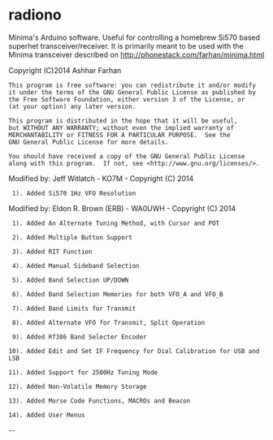 radiono
=======

Minima's Arduino software. Useful for controlling a homebrew Si570 based superhet transceiver/receiver.
It is primarily meant to be used with the Minima transceiver described on http://phonestack.com/farhan/minima.html

Copyright (C)2014  Ashhar Farhan

    This program is free software: you can redistribute it and/or modify
    it under the terms of the GNU General Public License as published by
    the Free Software Foundation, either version 3 of the License, or
    (at your option) any later version.

    This program is distributed in the hope that it will be useful,
    but WITHOUT ANY WARRANTY; without even the implied warranty of
    MERCHANTABILITY or FITNESS FOR A PARTICULAR PURPOSE.  See the
    GNU General Public License for more details.

    You should have received a copy of the GNU General Public License
    along with this program.  If not, see <http://www.gnu.org/licenses/>.


Modified by: Jeff Witlatch - KO7M - Copyright (C) 2014

	 1). Added Si570 1Hz VFO Resolution
 
Modified by: Eldon R. Brown (ERB) - WA0UWH - Copyright (C) 2014

	 1). Added An Alternate Tuning Method, with Cursor and POT

	 2). Added Multiple Button Support

	 3). Added RIT Function

	 4). Added Manual Sideband Selection

	 5). Added Band Selection UP/DOWN

	 6). Added Band Selection Memories for both VFO_A and VFO_B

	 7). Added Band Limits for Transmit

	 8). Added Alternate VFO for Transmit, Split Operation

	 9). Added Rf386 Band Selecter Encoder

	10). Added Edit and Set IF Frequency for Dial Calibration for USB and LSB

	11). Added Support for 2500Hz Tuning Mode

	12). Added Non-Volatile Memory Storage

	13). Added Morse Code Functions, MACROs and Beacon
	
	14). Added User Menus 


--

